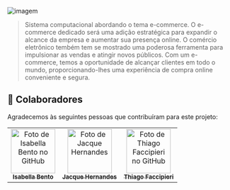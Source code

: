 ![imagem](https://github.com/user-attachments/assets/9c7ac4c9-8ce9-477e-aca7-0ba15f776b98)

> Sistema computacional abordando o tema e-commerce.
> O e-commerce dedicado será uma adição estratégica para expandir o alcance da empresa e aumentar sua presença online.
> O comércio eletrônico tembém tem se mostrado uma poderosa ferramenta para impulsionar as vendas e atingir novos públicos. Com um e-commerce, temos a oportunidade de alcançar clientes em todo o mundo, proporcionando-lhes uma experiência de compra online conveniente e segura.


## 🤝 Colaboradores

Agradecemos às seguintes pessoas que contribuíram para este projeto:

<table>
  <tr>
    <td align="center">
      <a href="#" title="Isabella Bento">
        <img src="https://avatars.githubusercontent.com/u/54601182?s=400&u=053a0096a1c5680f489b45e083c44f3ff3d060f9&v=4" width="100px;" alt="Foto de Isabella Bento no GitHub"/><br>
        <sub>
          <b>Isabella Bento</b>
        </sub>
      </a>
    </td>
    <td align="center">
      <a href="#" title="Jacque Hernandes">
        <img src="https://avatars.githubusercontent.com/u/8031302?v=4" width="100px;" alt="Foto de Jacque Hernandes"/><br>
        <sub>
          <b>Jacque Hernandes</b>
        </sub>
      </a>
    </td>
    <td align="center">
      <a href="#" title="Thiago Faccipieri">
        <img src="https://avatars3.githubusercontent.com/u/8996967?v=4" width="100px;" alt="Foto de Thiago Faccipieri no GitHub"/><br>
        <sub>
          <b>Thiago Faccipieri</b>
        </sub>
      </a>
    </td>
  </tr>
</table>
